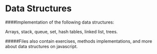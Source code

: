 # Data Structures

####Implementation of the following data structures:

Arrays, stack, queue, set, hash tables, linked list, trees.

#####Files also contain exercises, methods implementations, and more about data structures on javascript.
